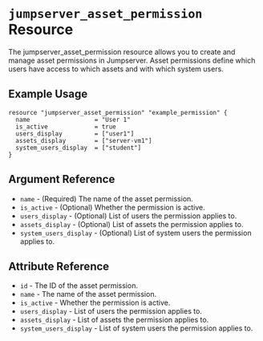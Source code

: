 # `jumpserver_asset_permission` Resource

The jumpserver_asset_permission resource allows you to create and manage asset permissions in Jumpserver. Asset permissions define which users have access to which assets and with which system users.

## Example Usage

```hcl
resource "jumpserver_asset_permission" "example_permission" {
  name                  = "User 1"
  is_active             = true
  users_display         = ["user1"]
  assets_display        = ["server-vm1"]
  system_users_display  = ["student"]
}
```

## Argument Reference

* `name` - (Required) The name of the asset permission.
* `is_active` - (Optional) Whether the permission is active.
* `users_display` - (Optional) List of users the permission applies to.
* `assets_display` - (Optional) List of assets the permission applies to.
* `system_users_display` - (Optional) List of system users the permission applies to.

## Attribute Reference

* `id` - The ID of the asset permission.
* `name` - The name of the asset permission.
* `is_active` - Whether the permission is active.
* `users_display` - List of users the permission applies to.
* `assets_display` - List of assets the permission applies to.
* `system_users_display` - List of system users the permission applies to.